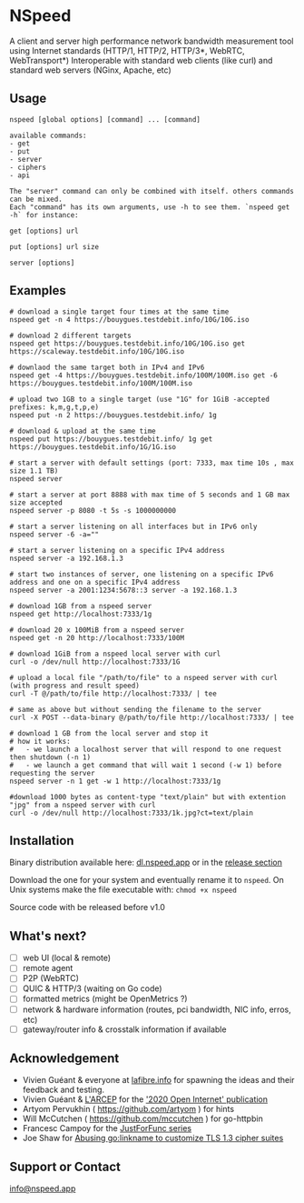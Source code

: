 # NSpeed
A client and server high performance network bandwidth measurement tool using Internet standards (HTTP/1, HTTP/2, HTTP/3*, WebRTC, WebTransport*)
Interoperable with standard web clients (like curl) and standard web servers (NGinx, Apache, etc)

## Usage
    nspeed [global options] [command] ... [command]

    available commands:
    - get
    - put
    - server
    - ciphers
    - api

    The "server" command can only be combined with itself. others commands can be mixed.
    Each "command" has its own arguments, use -h to see them. `nspeed get -h` for instance:

    get [options] url 

    put [options] url size

    server [options] 

## Examples

    # download a single target four times at the same time
    nspeed get -n 4 https://bouygues.testdebit.info/10G/10G.iso

    # download 2 different targets
    nspeed get https://bouygues.testdebit.info/10G/10G.iso get https://scaleway.testdebit.info/10G/10G.iso

    # downlaod the same target both in IPv4 and IPv6
    nspeed get -4 https://bouygues.testdebit.info/100M/100M.iso get -6 https://bouygues.testdebit.info/100M/100M.iso

    # upload two 1GB to a single target (use "1G" for 1GiB -accepted prefixes: k,m,g,t,p,e)
    nspeed put -n 2 https://bouygues.testdebit.info/ 1g

    # download & upload at the same time
    nspeed put https://bouygues.testdebit.info/ 1g get https://bouygues.testdebit.info/1G/1G.iso

    # start a server with default settings (port: 7333, max time 10s , max size 1.1 TB)
    nspeed server
    
    # start a server at port 8888 with max time of 5 seconds and 1 GB max size accepted
    nspeed server -p 8080 -t 5s -s 1000000000

    # start a server listening on all interfaces but in IPv6 only
    nspeed server -6 -a=""

    # start a server listening on a specific IPv4 address
    nspeed server -a 192.168.1.3

    # start two instances of server, one listening on a specific IPv6 address and one on a specific IPv4 address
    nspeed server -a 2001:1234:5678::3 server -a 192.168.1.3

    # download 1GB from a nspeed server
    nspeed get http://localhost:7333/1g

    # download 20 x 100MiB from a nspeed server
    nspeed get -n 20 http://localhost:7333/100M

    # download 1GiB from a nspeed local server with curl
    curl -o /dev/null http://localhost:7333/1G

    # upload a local file "/path/to/file" to a nspeed server with curl (with progress and result speed)
    curl -T @/path/to/file http://localhost:7333/ | tee

    # same as above but without sending the filename to the server
    curl -X POST --data-binary @/path/to/file http://localhost:7333/ | tee

    # download 1 GB from the local server and stop it
    # how it works:
    #   - we launch a localhost server that will respond to one request then shutdown (-n 1)
    #   - we launch a get command that will wait 1 second (-w 1) before requesting the server
    nspeed server -n 1 get -w 1 http://localhost:7333/1g

    #download 1000 bytes as content-type "text/plain" but with extention "jpg" from a nspeed server with curl
    curl -o /dev/null http://localhost:7333/1k.jpg?ct=text/plain

## Installation

Binary distribution available here: [dl.nspeed.app](https://dl.nspeed.app) or in the [release section](https://github.com/nspeed-app/nspeed/releases)

Download the one for your system and eventually rename it to `nspeed`.
On Unix systems make the file executable with: `chmod +x nspeed` 

Source code with be released before v1.0

## What's next?
- [ ] web UI (local & remote)
- [ ] remote agent
- [ ] P2P (WebRTC)
- [ ] QUIC & HTTP/3 (waiting on Go code)
- [ ] formatted metrics (might be OpenMetrics ?)
- [ ] network & hardware information (routes, pci bandwidth, NIC info, erros, etc)
- [ ] gateway/router info & crosstalk information if available 

## Acknowledgement
- Vivien Guéant & everyone at [lafibre.info](https://lafibre.info) for spawning the ideas and their feedback and testing.
- Vivien Guéant & [L'ARCEP][arcep] for the ['2020 Open Internet' publication][rapport]
- Artyom Pervukhin ( https://github.com/artyom ) for hints
- Will McCutchen ( https://github.com/mccutchen ) for go-httpbin
- Francesc Campoy for the [JustForFunc series](https://www.youtube.com/c/JustForFunc/videos)
- Joe Shaw for [Abusing go:linkname to customize TLS 1.3 cipher suites](https://www.joeshaw.org/abusing-go-linkname-to-customize-tls13-cipher-suites/)

[arcep]: https://arcep.fr/
[rapport]: https://en.arcep.fr/news/press-releases/view/n/internet-ouvert.html

## Support or Contact

[info@nspeed.app](mailto:info@nspeed.app)
